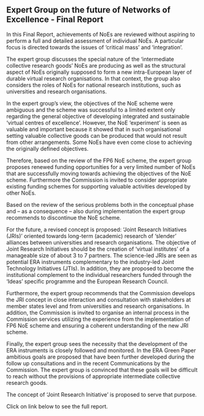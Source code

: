 ## Expert Group on the future of Networks of Excellence - Final Report

In this Final Report, achievements of NoEs are reviewed without aspiring to perform a full and detailed assessment of individual NoEs. A particular focus is directed towards the issues of ‘critical mass’ and ‘integration’.
<!--break-->
The expert group discusses the special nature of the ‘intermediate collective research goods’ NoEs are producing as well as the structural aspect of NoEs originally supposed to form a new intra-European layer of durable virtual research organisations. In that context, the group also considers the roles of NoEs for national research institutions, such as universities and research organisations.

In the expert group’s view, the objectives of the NoE scheme were ambiguous and the scheme was successful to a limited extent only regarding the general objective of developing
integrated and sustainable ‘virtual centres of excellence’. However, the NoE ‘experiment’ is seen as valuable and important because it showed that in such organisational setting valuable collective goods can be produced that would not result from other arrangements. Some NoEs have even come close to achieving the originally defined objectives.

Therefore, based on the review of the FP6 NoE scheme, the expert group proposes renewed funding opportunities for a very limited number of NoEs that are successfully moving
towards achieving the objectives of the NoE scheme. Furthermore the Commission is invited to consider appropriate existing funding schemes for supporting valuable activities developed by other NoEs.

Based on the review of the serious problems both in the conceptual phase and – as a consequence – also during implementation the expert group recommends to discontinue the
NoE scheme.

For the future, a revised concept is proposed: ‘Joint Research Initiatives (JRIs)’ oriented towards long-term (academic) research of ‘slender’ alliances between universities and research organisations. The objective of Joint Research Initiatives should be the creation of ‘virtual institutes’ of a manageable size of about 3 to 7 partners. The science-led JRIs are seen as potential ERA instruments complementary to the industry-led Joint Technology Initiatives (JTIs). In addition, they are proposed to become the institutional complement to the individual researchers funded through the ‘Ideas’ specific programme and the European Research Council.

Furthermore, the expert group recommends that the Commission develops the JRI concept in close interaction and consultation with stakeholders at member states level and from universities and research organisations. In addition, the Commission is invited to organise an internal process in the Commission services utilizing the experience from the implementation of FP6 NoE scheme and ensuring a coherent understanding of the new JRI scheme.

Finally, the expert group sees the necessity that the development of the ERA instruments is closely followed and monitored. In the ERA Green Paper ambitious goals are proposed that have been further developed during the follow up consultations and in the recent Communications by the Commission. The expert group is convinced that these goals will be difficult to reach without the provisions of appropriate intermediate collective research goods.

The concept of ‘Joint Research Initiative’ is proposed to serve that purpose.  

Click on link below to see the full report.